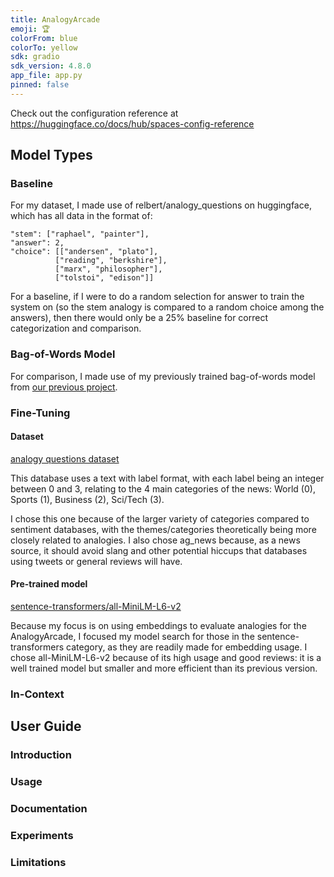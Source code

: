 ```yaml
---
title: AnalogyArcade
emoji: 🏆
colorFrom: blue
colorTo: yellow
sdk: gradio
sdk_version: 4.8.0
app_file: app.py
pinned: false
---
```


Check out the configuration reference at https://huggingface.co/docs/hub/spaces-config-reference

## Model Types
### Baseline
For my dataset, I made use of  relbert/analogy_questions on huggingface, which has all data in the format of:
```
"stem": ["raphael", "painter"],
"answer": 2,
"choice": [["andersen", "plato"],
          ["reading", "berkshire"],
          ["marx", "philosopher"],
          ["tolstoi", "edison"]]
```

For a baseline, if I were to do a random selection for answer to train the system on (so the stem analogy is compared to a random choice among the answers), then there would only be a 25% baseline for correct categorization and comparison.

### Bag-of-Words Model
For comparison, I made use of my previously trained bag-of-words model from [our previous project](https://github.com/smhavens/NLPHW03).

### Fine-Tuning
#### Dataset
[analogy questions dataset](https://huggingface.co/datasets/relbert/analogy_questions)

This database uses a text with label format, with each label being an integer between 0 and 3, relating to the 4 main categories of the news:  World (0), Sports (1), Business (2), Sci/Tech (3).

I chose this one because of the larger variety of categories compared to sentiment databases, with the themes/categories theoretically being more closely related to analogies. I also chose ag_news because, as a news source, it should avoid slang and other potential hiccups that databases using tweets or general reviews will have.

#### Pre-trained model
[sentence-transformers/all-MiniLM-L6-v2](https://huggingface.co/sentence-transformers/all-MiniLM-L6-v2)

Because my focus is on using embeddings to evaluate analogies for the AnalogyArcade, I focused my model search for those in the sentence-transformers category, as they are readily made for embedding usage. I chose all-MiniLM-L6-v2 because of its high usage and good reviews: it is a well trained model but smaller and more efficient than its previous version.

### In-Context

## User Guide
### Introduction

### Usage

### Documentation

### Experiments

### Limitations

